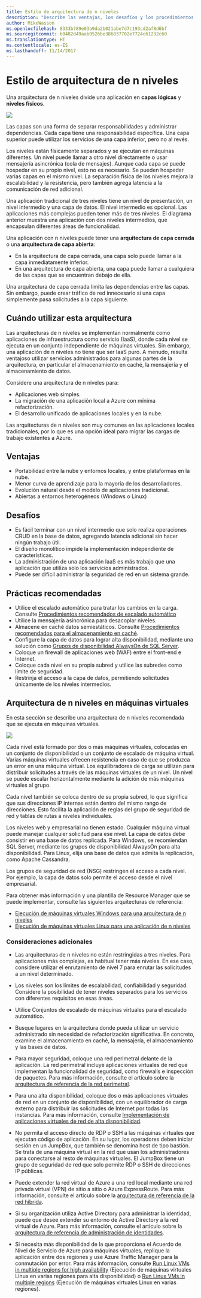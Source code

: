 ```yaml
---
title: Estilo de arquitectura de n niveles
description: "Describe las ventajas, los desafíos y los procedimientos recomendados para las arquitecturas de n niveles en Azure."
author: MikeWasson
ms.openlocfilehash: 8333b789e03a9da2b021abe7d7c193cd2af8d6bf
ms.sourcegitcommit: b0482d49aab0526be386837702e7724c61232c60
ms.translationtype: HT
ms.contentlocale: es-ES
ms.lasthandoff: 11/14/2017
---
```

# <a name="n-tier-architecture-style"></a>Estilo de arquitectura de n niveles

Una arquitectura de n niveles divide una aplicación en **capas lógicas** y **niveles físicos**. 

![](./images/n-tier-logical.svg)

Las capas son una forma de separar responsabilidades y administrar dependencias. Cada capa tiene una responsabilidad específica. Una capa superior puede utilizar los servicios de una capa inferior, pero no al revés. 

Los niveles están físicamente separados y se ejecutan en máquinas diferentes. Un nivel puede llamar a otro nivel directamente o usar mensajería asincrónica (cola de mensajes). Aunque cada capa se puede hospedar en su propio nivel, esto no es necesario. Se pueden hospedar varias capas en el mismo nivel. La separación física de los niveles mejora la escalabilidad y la resistencia, pero también agrega latencia a la comunicación de red adicional. 

Una aplicación tradicional de tres niveles tiene un nivel de presentación, un nivel intermedio y una capa de datos. El nivel intermedio es opcional. Las aplicaciones más complejas pueden tener más de tres niveles. El diagrama anterior muestra una aplicación con dos niveles intermedios, que encapsulan diferentes áreas de funcionalidad. 

Una aplicación con n niveles puede tener una **arquitectura de capa cerrada** o una **arquitectura de capa abierta**:

- En la arquitectura de capa cerrada, una capa solo puede llamar a la capa inmediatamente inferior. 
- En una arquitectura de capa abierta, una capa puede llamar a cualquiera de las capas que se encuentran debajo de ella. 

Una arquitectura de capa cerrada limita las dependencias entre las capas. Sin embargo, puede crear tráfico de red innecesario si una capa simplemente pasa solicitudes a la capa siguiente. 

## <a name="when-to-use-this-architecture"></a>Cuándo utilizar esta arquitectura

Las arquitecturas de n niveles se implementan normalmente como aplicaciones de infraestructura como servicio (IaaS), donde cada nivel se ejecuta en un conjunto independiente de máquinas virtuales. Sin embargo, una aplicación de n niveles no tiene que ser IaaS puro. A menudo, resulta ventajoso utilizar servicios administrados para algunas partes de la arquitectura, en particular el almacenamiento en caché, la mensajería y el almacenamiento de datos.

Considere una arquitectura de n niveles para:

- Aplicaciones web simples. 
- La migración de una aplicación local a Azure con mínima refactorización.
- El desarrollo unificado de aplicaciones locales y en la nube.

Las arquitecturas de n niveles son muy comunes en las aplicaciones locales tradicionales, por lo que es una opción ideal para migrar las cargas de trabajo existentes a Azure.

## <a name="benefits"></a>Ventajas

- Portabilidad entre la nube y entornos locales, y entre plataformas en la nube.
- Menor curva de aprendizaje para la mayoría de los desarrolladores.
- Evolución natural desde el modelo de aplicaciones tradicional.
- Abiertas a entornos heterogéneos (Windows o Linux)

## <a name="challenges"></a>Desafíos

- Es fácil terminar con un nivel intermedio que solo realiza operaciones CRUD en la base de datos, agregando latencia adicional sin hacer ningún trabajo útil. 
- El diseño monolítico impide la implementación independiente de características.
- La administración de una aplicación IaaS es más trabajo que una aplicación que utiliza solo los servicios administrados. 
- Puede ser difícil administrar la seguridad de red en un sistema grande.

## <a name="best-practices"></a>Prácticas recomendadas

- Utilice el escalado automático para tratar los cambios en la carga. Consulte [Procedimientos recomendados de escalado automático][autoscaling]
- Utilice la mensajería asincrónica para desacoplar niveles.
- Almacene en caché datos semiestáticos. Consulte [Procedimientos recomendados para el almacenamiento en caché][caching].
- Configure la capa de datos para lograr alta disponibilidad, mediante una solución como [Grupos de disponibilidad AlwaysOn de SQL Server][sql-always-on].
- Coloque un firewall de aplicaciones web (WAF) entre el front-end e Internet.
- Coloque cada nivel en su propia subred y utilice las subredes como límite de seguridad. 
- Restrinja el acceso a la capa de datos, permitiendo solicitudes únicamente de los niveles intermedios.

## <a name="n-tier-architecture-on-virtual-machines"></a>Arquitectura de n niveles en máquinas virtuales

En esta sección se describe una arquitectura de n niveles recomendada que se ejecuta en máquinas virtuales. 

![](./images/n-tier-physical.png)

Cada nivel está formado por dos o más máquinas virtuales, colocadas en un conjunto de disponibilidad o un conjunto de escalado de máquina virtual. Varias máquinas virtuales ofrecen resistencia en caso de que se produzca un error en una máquina virtual. Los equilibradores de carga se utilizan para distribuir solicitudes a través de las máquinas virtuales de un nivel. Un nivel se puede escalar horizontalmente mediante la adición de más máquinas virtuales al grupo. 

Cada nivel también se coloca dentro de su propia subred, lo que significa que sus direcciones IP internas están dentro del mismo rango de direcciones. Esto facilita la aplicación de reglas del grupo de seguridad de red y tablas de rutas a niveles individuales.

Los niveles web y empresarial no tienen estado. Cualquier máquina virtual puede manejar cualquier solicitud para ese nivel. La capa de datos debe consistir en una base de datos replicada. Para Windows, se recomiendan SQL Server, mediante los grupos de disponibilidad AlwaysOn para alta disponibilidad. Para Linux, elija una base de datos que admita la replicación, como Apache Cassandra. 

Los grupos de seguridad de red (NSG) restringen el acceso a cada nivel. Por ejemplo, la capa de datos solo permite el acceso desde el nivel empresarial.

Para obtener más información y una plantilla de Resource Manager que se puede implementar, consulte las siguientes arquitecturas de referencia:

- [Ejecución de máquinas virtuales Windows para una arquitectura de n niveles][n-tier-windows]
- [Ejecución de máquinas virtuales Linux para una aplicación de n niveles][n-tier-linux]

### <a name="additional-considerations"></a>Consideraciones adicionales

- Las arquitecturas de n niveles no están restringidas a tres niveles. Para aplicaciones más complejas, es habitual tener más niveles. En ese caso, considere utilizar el enrutamiento de nivel 7 para enrutar las solicitudes a un nivel determinado.

- Los niveles son los límites de escalabilidad, confiabilidad y seguridad. Considere la posibilidad de tener niveles separados para los servicios con diferentes requisitos en esas áreas.

- Utilice Conjuntos de escalado de máquinas virtuales para el escalado automático.

- Busque lugares en la arquitectura donde pueda utilizar un servicio administrado sin necesidad de refactorización significativa. En concreto, examine el almacenamiento en caché, la mensajería, el almacenamiento y las bases de datos. 

- Para mayor seguridad, coloque una red perimetral delante de la aplicación. La red perimetral incluye aplicaciones virtuales de red que implementan la funcionalidad de seguridad, como firewalls e inspección de paquetes. Para más información, consulte el artículo sobre la [arquitectura de referencia de la red perimetral][dmz].

- Para una alta disponibilidad, coloque dos o más aplicaciones virtuales de red en un conjunto de disponibilidad, con un equilibrador de carga externo para distribuir las solicitudes de Internet por todas las instancias. Para más información, consulte [Implementación de aplicaciones virtuales de red de alta disponibilidad][ha-nva].

- No permita el acceso directo de RDP o SSH a las máquinas virtuales que ejecutan código de aplicación. En su lugar, los operadores deben iniciar sesión en un JumpBox, que también se denomina host de tipo bastión. Se trata de una máquina virtual en la red que usan los administradores para conectarse al resto de máquinas virtuales. El JumpBox tiene un grupo de seguridad de red que solo permite RDP o SSH de direcciones IP públicas.

- Puede extender la red virtual de Azure a una red local mediante una red privada virtual (VPN) de sitio a sitio o Azure ExpressRoute. Para más información, consulte el artículo sobre la [arquitectura de referencia de la red híbrida][hybrid-network].

- Si su organización utiliza Active Directory para administrar la identidad, puede que desee extender su entorno de Active Directory a la red virtual de Azure. Para más información, consulte el artículo sobre la [arquitectura de referencia de administración de identidades][identity].

- Si necesita más disponibilidad de la que proporciona el Acuerdo de Nivel de Servicio de Azure para máquinas virtuales, replique la aplicación entre dos regiones y use Azure Traffic Manager para la conmutación por error. Para más información, consulte [Run Linux VMs in multiple regions for high availability][multiregion-windows] (Ejecución de máquinas virtuales Linux en varias regiones para alta disponibilidad) o [Run Linux VMs in multiple regions][multiregion-linux] (Ejecución de máquinas virtuales Linux en varias regiones).

[autoscaling]: ../../best-practices/auto-scaling.md
[caching]: ../../best-practices/caching.md
[dmz]: ../../reference-architectures/dmz/index.md
[ha-nva]: ../../reference-architectures/dmz/nva-ha.md
[hybrid-network]: ../../reference-architectures/hybrid-networking/index.md
[identity]: ../../reference-architectures/identity/index.md
[multiregion-linux]: ../../reference-architectures/virtual-machines-linux/multi-region-application.md
[multiregion-windows]: ../../reference-architectures/virtual-machines-windows/multi-region-application.md
[n-tier-linux]: ../../reference-architectures/virtual-machines-linux/n-tier.md
[n-tier-windows]: ../../reference-architectures/virtual-machines-windows/n-tier.md
[sql-always-on]: /sql/database-engine/availability-groups/windows/always-on-availability-groups-sql-server